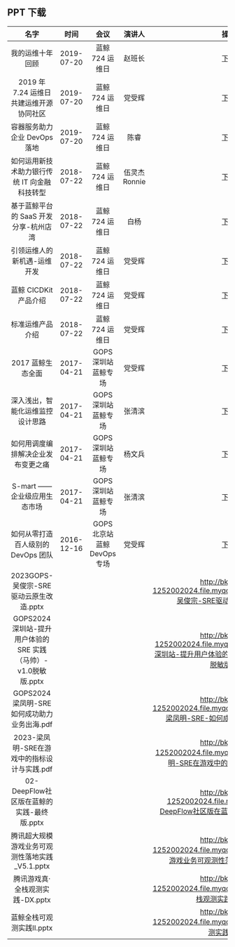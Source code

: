 ## PPT 下载

| 名字 | 时间| 会议 | 演讲人 | 操作 |
|:-----:| :-----: | :-----:| :-----: | :-----:|
| 我的运维十年回顾 | 2019-07-20| 蓝鲸 724 运维日 | 赵班长 | [下载](https://bktencent-1252002024.file.myqcloud.com/1-我的运维十年回顾v2-赵班长.pdf) |
| 2019 年 7.24 运维日共建运维开源协同社区 | 2019-07-20| 蓝鲸 724 运维日 | 党受辉 | [下载](https://bktencent-1252002024.file.myqcloud.com/2-2019年7.24运维日共建运维开源协同社区-党受辉.pdf) |
| 容器服务助力企业 DevOps 落地 | 2019-07-20| 蓝鲸 724 运维日 | 陈睿 | [下载](https://bktencent-1252002024.file.myqcloud.com/4-容器服务助力企业DevOps落地-陈睿.pdf) |
| 如何运用新技术助力银行传统 IT 向金融科技转型 | 2018-07-22| 蓝鲸 724 运维日 | 伍灵杰 Ronnie | [下载](https://bktencent-1252002024.file.myqcloud.com/如何运用新技术助力银行传统IT向金融科技转型-Ronnie.pdf) |
| 基于蓝鲸平台的 SaaS 开发分享-杭州店湾 | 2018-07-22| 蓝鲸 724 运维日 | 白杨 | [下载](https://bktencent-1252002024.file.myqcloud.com/基于蓝鲸平台的SaaS开发分享-杭州店湾@白杨.ppt) |
| 引领运维人的新机遇-运维开发 | 2018-07-22| 蓝鲸 724 运维日 | 党受辉 | [下载](https://bktencent-1252002024.file.myqcloud.com/引领运维人的新机遇-运维开发2018731.pdf) |
| 蓝鲸 CICDKit 产品介绍 | 2018-07-22| 蓝鲸 724 运维日 | 党受辉 | [下载](https://bktencent-1252002024.file.myqcloud.com/蓝鲸CICDKit产品介绍.pdf) |
| 标准运维产品介绍 | 2018-07-22| 蓝鲸 724 运维日 | 党受辉 | [下载](https://bktencent-1252002024.file.myqcloud.com/标准运维产品介绍.pdf) |
| 2017 蓝鲸生态全面 | 2017-04-21| GOPS 深圳站蓝鲸专场 | 党受辉 | [下载](https://bktencent-1252002024.file.myqcloud.com/1-党受辉-2017的蓝鲸生态全貌.pdf) |
| 深入浅出，智能化运维监控设计思路 | 2017-04-21| GOPS 深圳站蓝鲸专场 | 张清滨 | [下载](https://bktencent-1252002024.file.myqcloud.com/2-张清滨-深入浅出，智能化运维监控设计思路.pdf) |
| 如何用调度编排解决企业发布变更之痛 | 2017-04-21| GOPS 深圳站蓝鲸专场 | 杨文兵 | [下载](https://bktencent-1252002024.file.myqcloud.com/3-杨文兵-如何用调度编排解决企业发布变更之痛.pdf) |
| S-mart —— 企业级应用生态市场 | 2017-04-21 | GOPS 深圳站蓝鲸专场 | 张清滨 | [下载](https://bktencent-1252002024.file.myqcloud.com/4-张清滨-S-mart企业级应用生态市场.pdf) |
| 如何从零打造百人级别的 DevOps 团队 | 2016-12-16| GOPS 北京站蓝鲸 DevOps 专场 | 党受辉 | [下载](https://bktencent-1252002024.file.myqcloud.com/2016GOPS北京站-蓝鲸DevOps专场【PDF】.pdf) |
| 2023GOPS-吴俊宗-SRE驱动云原生改造.pptx |   |    |    | http://bktencent-1252002024.file.myqcloud.com/2023GOPS-吴俊宗-SRE驱动云原生改造.pptx   |
| GOPS2024深圳站-提升用户体验的 SRE 实践（马帅）-v1.0脱敏版.pptx |   |    |    |  http://bktencent-1252002024.file.myqcloud.com/GOPS2024深圳站-提升用户体验的-SRE-实践-马帅-v1.0脱敏版.pptx  |
| GOPS2024 梁凤明-SRE 如何成功助力业务出海.pdf |   |    |    | http://bktencent-1252002024.file.myqcloud.com/GOPS2024-梁凤明-SRE-如何成功助力业务出海.pdf   |
| 2023-梁凤明-SRE在游戏中的指标设计与实践.pdf |   |    |    |  http://bktencent-1252002024.file.myqcloud.com/2023-梁凤明-SRE在游戏中的指标设计与实践.pdf  |
| 02-DeepFlow社区版在蓝鲸的实践-最终版.pptx |   |    |    | http://bktencent-1252002024.file.myqcloud.com/02-DeepFlow社区版在蓝鲸的实践-最终版.pptx   |
| 腾讯超大规模游戏业务可观测性落地实践_V5.1.pptx |   |    |    |  http://bktencent-1252002024.file.myqcloud.com/腾讯超大规模游戏业务可观测性落地实践_V5.1.pptx  |
| 腾讯游戏真·全栈观测实践-DX.pptx |   |    |    |  http://bktencent-1252002024.file.myqcloud.com/腾讯游戏真全栈观测实践-DX.pptx  |
| 蓝鲸全栈可观测实践II.pptx |   |    |    |  http://bktencent-1252002024.file.myqcloud.com/蓝鲸全栈可观测实践II.pptx  |
